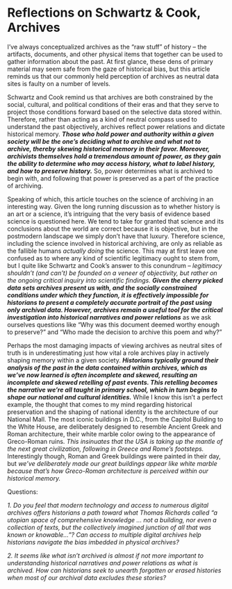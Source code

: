 # Reflections on Schwartz & Cook, Archives 

I’ve always conceptualized archives as the “raw stuff” of history – the artifacts, documents, and other physical items that together can be used to gather information about the past. At first glance, these dens of primary material may seem safe from the gaze of historical bias, but this article reminds us that our commonly held perception of archives as neutral data sites is faulty on a number of levels. 

Schwartz and Cook remind us that archives are both constrained by the social, cultural, and political conditions of their eras and that they serve to project those conditions forward based on the selective data stored within. Therefore, rather than acting as a kind of neutral compass used to understand the past objectively,  archives reflect power relations and dictate historical memory. ***Those who hold power and authority within a given society will be the one’s deciding what to archive and what not to archive, thereby skewing historical memory in their favor. Moreover, archivists themselves hold a tremendous amount of power, as they gain the ability to determine who may access history, what to label history, and how to preserve history.***  So, power determines what is archived to begin with, and following that power is preserved as a part of the practice of archiving. 

Speaking of which, this article touches on the science of archiving in an interesting way. Given the long running discussion as to whether history is an art or a science, it’s intriguing that the very basis of evidence based science is questioned here. We tend to take for granted that science and its conclusions about the world are correct because it is objective, but in the postmodern landscape we simply don’t have that luxury. Therefore science, including the science involved in historical archiving, are only as reliable as the fallible humans _actually doing_ the science. This may at first leave one confused as to where any kind of scientific legitimacy ought to stem from, but I quite like Schwartz and Cook’s answer to this conundrum – _legitimacy shouldn’t (and can’t) be founded on a veneer of objectivity, but rather on the ongoing critical inquiry into scientific findings._ ***Given the cherry picked data sets archives present us with, and the socially constrained conditions under which they function, it is effectively impossible for historians to present a completely accurate portrait of the past using only archival data. However, archives remain a useful tool for the critical investigation into historical narratives and power relations*** as we ask ourselves questions like “Why was this document deemed worthy enough to preserve?” and “Who made the decision to archive this poem and why?” 

Perhaps the most damaging impacts of viewing archives as neutral sites of truth is in underestimating just how vital a role archives play in actively shaping memory within a given society. ***Historians typically ground their analysis of the past in the data contained within archives, which as we’ve now learned is often incomplete and skewed, resulting an incomplete and skewed retelling of past events. This retelling becomes the narrative we’re all taught in primary school, which in turn begins to shape our national and cultural identities.*** While I know this isn’t a perfect example, the thought that comes to my mind regarding historical preservation and the shaping of national identity is the architecture of our National Mall. The most iconic buildings in D.C., from the Capitol Building to the White House, are deliberately designed to resemble Ancient Greek and Roman architecture, their white marble color owing to the appearance of Greco-Roman ruins. _This insinuates that the USA is taking up the mantle of the next great civilization, following in Greece and Rome’s footsteps._ Interestingly though, Roman and Greek buildings were painted in their day, but _we’ve deliberately made our great buildings appear like white marble because that’s how Greco-Roman architecture is perceived within our historical memory._ 


Questions:

_1. Do you feel that modern technology and access to numerous digital archives offers historians a path toward what Thomas Richards called “a utopian space of comprehensive knowledge ... not a building, nor even a collection of texts, but the collectively imagined junction of all that was known or knowable…”? Can access to multiple digital archives help historians navigate the bias imbedded in physical archives?_

_2. It seems like what isn’t archived is almost if not more important to understanding historical narratives and power relations as what is archived. How can historians seek to unearth forgotten or erased histories when most of our archival data excludes these stories?_






